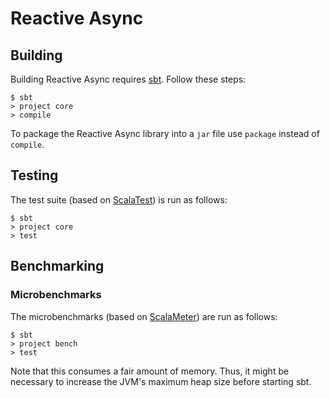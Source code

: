 # Reactive Async

## Building

Building Reactive Async requires
[sbt](http://www.scala-sbt.org). Follow these steps:

```
$ sbt
> project core
> compile
```

To package the Reactive Async library into a `jar` file use `package`
instead of `compile`.

## Testing

The test suite (based on [ScalaTest](http://www.scalatest.org)) is run
as follows:

```
$ sbt
> project core
> test
```

## Benchmarking

### Microbenchmarks

The microbenchmarks (based on
[ScalaMeter](https://scalameter.github.io)) are run as follows:

```
$ sbt
> project bench
> test
```

Note that this consumes a fair amount of memory. Thus, it might be
necessary to increase the JVM's maximum heap size before starting sbt.
